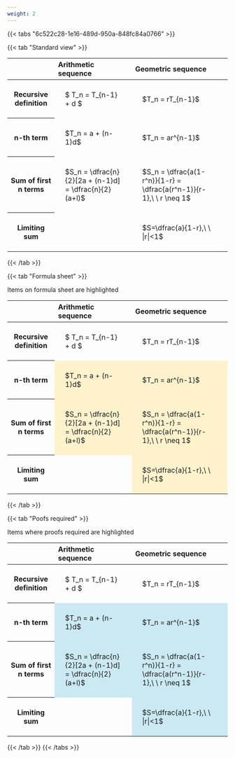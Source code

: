 ```yaml
---
weight: 2
---
```


{{< tabs "6c522c28-1e16-489d-950a-848fc84a0766" >}}

{{< tab "Standard view" >}}

<style type="text/css">
#T_b9b28 th.col_heading {
  text-align: left;
  font-size: 1em;
}
#T_b9b28 td {
  text-align: left;
  font-size: 1em;
  padding: 1.5em;
}
</style>
<table id="T_b9b28">
  <thead>
    <tr>
      <th class="blank level0" >&nbsp;</th>
      <th id="T_b9b28_level0_col0" class="col_heading level0 col0" >Arithmetic sequence</th>
      <th id="T_b9b28_level0_col1" class="col_heading level0 col1" >Geometric sequence</th>
    </tr>
  </thead>
  <tbody>
    <tr>
      <th id="T_b9b28_level0_row0" class="row_heading level0 row0" >Recursive definition</th>
      <td id="T_b9b28_row0_col0" class="data row0 col0" >$ T_n = T_{n-1} + d $</td>
      <td id="T_b9b28_row0_col1" class="data row0 col1" >$T_n = rT_{n-1}$</td>
    </tr>
    <tr>
      <th id="T_b9b28_level0_row1" class="row_heading level0 row1" >n-th term</th>
      <td id="T_b9b28_row1_col0" class="data row1 col0" >$T_n = a + (n-1)d$</td>
      <td id="T_b9b28_row1_col1" class="data row1 col1" >$T_n = ar^{n-1}$</td>
    </tr>
    <tr>
      <th id="T_b9b28_level0_row2" class="row_heading level0 row2" >Sum of first n terms</th>
      <td id="T_b9b28_row2_col0" class="data row2 col0" >$S_n = \dfrac{n}{2}[2a + (n-1)d] = \dfrac{n}{2}(a+l)$</td>
      <td id="T_b9b28_row2_col1" class="data row2 col1" >$S_n = \dfrac{a(1-r^n)}{1-r} = \dfrac{a(r^n-1)}{r-1},\ \  r \neq 1$</td>
    </tr>
    <tr>
      <th id="T_b9b28_level0_row3" class="row_heading level0 row3" >Limiting sum</th>
      <td id="T_b9b28_row3_col0" class="data row3 col0" ></td>
      <td id="T_b9b28_row3_col1" class="data row3 col1" >$S=\dfrac{a}{1-r},\ \ |r|<1$</td>
    </tr>
  </tbody>
</table>
{{< /tab >}}

{{< tab "Formula sheet" >}}

Items on formula sheet are highlighted 
<br>
<style type="text/css">
#T_a1216 th.col_heading {
  text-align: left;
  font-size: 1em;
}
#T_a1216 td {
  text-align: left;
  font-size: 1em;
  padding: 1.5em;
}
#T_a1216_row0_col0, #T_a1216_row0_col1, #T_a1216_row3_col0 {
  background-color: rgba(0,0,0,0);
}
#T_a1216_row1_col0, #T_a1216_row1_col1, #T_a1216_row2_col0, #T_a1216_row2_col1, #T_a1216_row3_col1 {
  background-color: rgba(255,194,10, 0.2);
}
</style>
<table id="T_a1216">
  <thead>
    <tr>
      <th class="blank level0" >&nbsp;</th>
      <th id="T_a1216_level0_col0" class="col_heading level0 col0" >Arithmetic sequence</th>
      <th id="T_a1216_level0_col1" class="col_heading level0 col1" >Geometric sequence</th>
    </tr>
  </thead>
  <tbody>
    <tr>
      <th id="T_a1216_level0_row0" class="row_heading level0 row0" >Recursive definition</th>
      <td id="T_a1216_row0_col0" class="data row0 col0" >$ T_n = T_{n-1} + d $</td>
      <td id="T_a1216_row0_col1" class="data row0 col1" >$T_n = rT_{n-1}$</td>
    </tr>
    <tr>
      <th id="T_a1216_level0_row1" class="row_heading level0 row1" >n-th term</th>
      <td id="T_a1216_row1_col0" class="data row1 col0" >$T_n = a + (n-1)d$</td>
      <td id="T_a1216_row1_col1" class="data row1 col1" >$T_n = ar^{n-1}$</td>
    </tr>
    <tr>
      <th id="T_a1216_level0_row2" class="row_heading level0 row2" >Sum of first n terms</th>
      <td id="T_a1216_row2_col0" class="data row2 col0" >$S_n = \dfrac{n}{2}[2a + (n-1)d] = \dfrac{n}{2}(a+l)$</td>
      <td id="T_a1216_row2_col1" class="data row2 col1" >$S_n = \dfrac{a(1-r^n)}{1-r} = \dfrac{a(r^n-1)}{r-1},\ \  r \neq 1$</td>
    </tr>
    <tr>
      <th id="T_a1216_level0_row3" class="row_heading level0 row3" >Limiting sum</th>
      <td id="T_a1216_row3_col0" class="data row3 col0" ></td>
      <td id="T_a1216_row3_col1" class="data row3 col1" >$S=\dfrac{a}{1-r},\ \ |r|<1$</td>
    </tr>
  </tbody>
</table>
{{< /tab >}}

{{< tab "Poofs required" >}}

Items where proofs required are highlighted 
<br>
<style type="text/css">
#T_292ab th.col_heading {
  text-align: left;
  font-size: 1em;
}
#T_292ab td {
  text-align: left;
  font-size: 1em;
  padding: 1.5em;
}
#T_292ab_row0_col0, #T_292ab_row0_col1, #T_292ab_row3_col0 {
  background-color: rgba(0,0,0,0);
}
#T_292ab_row1_col0, #T_292ab_row1_col1, #T_292ab_row2_col0, #T_292ab_row2_col1, #T_292ab_row3_col1 {
  background-color: rgba(0,150,200, 0.2);
}
</style>
<table id="T_292ab">
  <thead>
    <tr>
      <th class="blank level0" >&nbsp;</th>
      <th id="T_292ab_level0_col0" class="col_heading level0 col0" >Arithmetic sequence</th>
      <th id="T_292ab_level0_col1" class="col_heading level0 col1" >Geometric sequence</th>
    </tr>
  </thead>
  <tbody>
    <tr>
      <th id="T_292ab_level0_row0" class="row_heading level0 row0" >Recursive definition</th>
      <td id="T_292ab_row0_col0" class="data row0 col0" >$ T_n = T_{n-1} + d $</td>
      <td id="T_292ab_row0_col1" class="data row0 col1" >$T_n = rT_{n-1}$</td>
    </tr>
    <tr>
      <th id="T_292ab_level0_row1" class="row_heading level0 row1" >n-th term</th>
      <td id="T_292ab_row1_col0" class="data row1 col0" >$T_n = a + (n-1)d$</td>
      <td id="T_292ab_row1_col1" class="data row1 col1" >$T_n = ar^{n-1}$</td>
    </tr>
    <tr>
      <th id="T_292ab_level0_row2" class="row_heading level0 row2" >Sum of first n terms</th>
      <td id="T_292ab_row2_col0" class="data row2 col0" >$S_n = \dfrac{n}{2}[2a + (n-1)d] = \dfrac{n}{2}(a+l)$</td>
      <td id="T_292ab_row2_col1" class="data row2 col1" >$S_n = \dfrac{a(1-r^n)}{1-r} = \dfrac{a(r^n-1)}{r-1},\ \  r \neq 1$</td>
    </tr>
    <tr>
      <th id="T_292ab_level0_row3" class="row_heading level0 row3" >Limiting sum</th>
      <td id="T_292ab_row3_col0" class="data row3 col0" ></td>
      <td id="T_292ab_row3_col1" class="data row3 col1" >$S=\dfrac{a}{1-r},\ \ |r|<1$</td>
    </tr>
  </tbody>
</table>
{{< /tab >}}
{{< /tabs >}}
